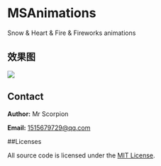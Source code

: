 # MSAnimations
Snow &amp;  Heart &amp; Fire &amp; Fireworks animations

## 效果图

![](MSAnimations.gif)

## Contact

**Author:** Mr Scorpion

**Email:** 1515679729@qq.com

##Licenses

All source code is licensed under the [MIT License](https://github.com/mrscorpion/MSAnimations/blob/master/LICENSE).

